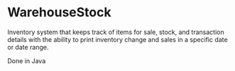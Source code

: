 # WarehouseStock
Inventory system that keeps track of items for sale, stock, and transaction details with the ability to print inventory change and sales in a specific date or date range.

Done in Java
